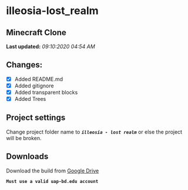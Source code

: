 # illeosia-lost_realm
## Minecraft Clone

**Last updated:** *09:10:2020 04:54 AM*
## Changes:
- [x] Added README.md
- [x] Added gitignore
- [x] Added transparent blocks
- [x] Added Trees

## Project settings
Change project folder name to **_`illeosia - lost realm`_** or else the project will be broken.
## Downloads
Download the build from [Google Drive](https://drive.google.com/drive/folders/17MD3NLw59xFD-g4A5LubsAYXB-7tRgZw?usp=sharing)

**```Must use a valid uap-bd.edu account```**
